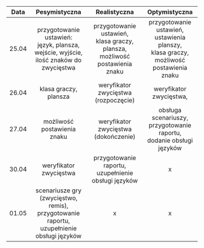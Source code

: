 |Data|Pesymistyczna|Realistyczna|Optymistyczna|
|:---:|:---:|:---:|:---:|
|25.04|przygotowanie ustawień:<br>język, plansza, wejście, wyjście,<br>ilość znaków do zwycięstwa|przygotowanie ustawień,<br>klasa graczy,<br>plansza,<br>możliwość postawienia znaku|przygotowanie ustawień,<br>ustawienia planszy,<br>klasa graczy,<br>możliwość postawienia znaku
|26.04|klasa graczy,<br>plansza|weryfikator zwycięstwa (rozpoczęcie)|weryfikator zwycięstwa,<br>
|27.04|możliwość postawienia znaku|weryfikator zwycięstwa (dokończenie)|obsługa scenariuszy,<br>przygotowanie raportu,<br>dodanie obsługi języków|
|30.04|weryfikator zwycięstwa|przygotowanie raportu,<br>uzupełnienie obsługi języków|x
|01.05|scenariusze gry (zwycięstwo, remis),<br>przygotowanie raportu,<br>uzupełnienie obsługi języków|x|x|